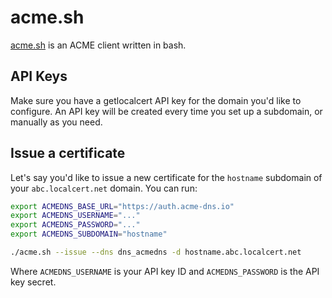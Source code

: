 # acme.sh

[acme.sh](https://github.com/acmesh-official/acme.sh) is an ACME client written in bash.

## API Keys

Make sure you have a getlocalcert API key for the domain you'd like to configure.
An API key will be created every time you set up a subdomain, or manually as you need.

## Issue a certificate

Let's say you'd like to issue a new certificate for the `hostname` subdomain of your `abc.localcert.net` domain.
You can run:

``` bash
export ACMEDNS_BASE_URL="https://auth.acme-dns.io"
export ACMEDNS_USERNAME="..."
export ACMEDNS_PASSWORD="..."
export ACMEDNS_SUBDOMAIN="hostname"

./acme.sh --issue --dns dns_acmedns -d hostname.abc.localcert.net
```

Where `ACMEDNS_USERNAME` is your API key ID and `ACMEDNS_PASSWORD` is the API key secret.

